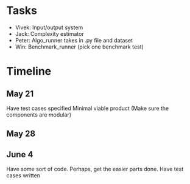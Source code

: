 # Tasks
- Vivek: Input/output system
- Jack: Complexity estimator
- Peter: Algo_runner takes in .py file and dataset
- Win: Benchmark_runner (pick one benchmark test)

# Timeline

## May 21
Have test cases specified
Minimal viable product
(Make sure the components are modular)

## May 28

## June 4
Have some sort of code. Perhaps, get the easier parts done.
Have test cases written
